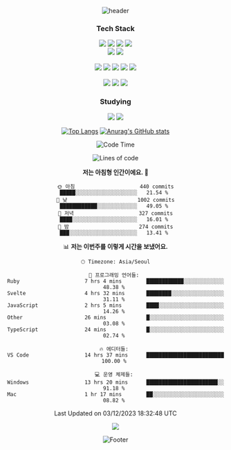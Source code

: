 <div align="center">

![header](https://capsule-render.vercel.app/api?type=waving&color=auto&height=200&section=header&text=I'm%20Jeonghyeon%&fontSize=50)

<h3>Tech Stack</h3>

<div>  
  <img src="https://img.shields.io/badge/Java-007396?style=for-the-badge&logo=Java&logoColor=white"/>
  <img src="https://img.shields.io/badge/Spring-6DB33F?style=for-the-badge&logo=Spring&logoColor=white"/>
  <img src="https://img.shields.io/badge/Spring_Boot-F2F4F9?style=for-the-badge&logo=spring-boot"/>
  <img src="https://img.shields.io/badge/Spring Security-6DB33F?style=for-the-badge&logo=Spring Security&logoColor=white"/>
  <br/>
  <img src="https://img.shields.io/badge/Ruby-CC342D?style=for-the-badge&logo=Ruby&logoColor=white"/>
  <img src="https://img.shields.io/badge/Ruby On Rails-D30001?style=for-the-badge&logo=RubyOnRails&logoColor=white"/>
  <br/>
  <br/>

  <img src="https://img.shields.io/badge/PostgreSQL-4169E1?style=for-the-badge&logo=postgresql&logoColor=black">
  <img src="https://img.shields.io/badge/Oracle-F80000?style=for-the-badge&logo=oracle&logoColor=black">
  <img src="https://img.shields.io/badge/MySQL-005C84?style=for-the-badge&logo=mysql&logoColor=white">
  <img src="https://img.shields.io/badge/AWS EC2-232f3e?style=for-the-badge&logo=Amazon AWS&logoColor=white">
  <img src="https://img.shields.io/badge/AWS RDS-232f3e?style=for-the-badge&logo=Amazon AWS&logoColor=white">
  <br/>
  <br/>

  <img src="https://img.shields.io/badge/JavaScript-323330?style=for-the-badge&logo=javascript&logoColor=F7DF1E">
  <img src="https://img.shields.io/badge/Bootstrap-563D7C?style=for-the-badge&logo=bootstrap&logoColor=white">
  <img src="https://img.shields.io/badge/Svelte-FF3E00?style=for-the-badge&logo=Svelte&logoColor=white">
  
  <br/>
</div>

<h3>Studying</h3>

<div>
  <img src="https://img.shields.io/badge/Docker-2CA5E0?style=for-the-badge&logo=docker&logoColor=white">
  <img src="https://img.shields.io/badge/GitLab-FC6D26?style=for-the-badge&logo=GitLab&logoColor=white"/>
  <!-- <img src=""> -->
</div>

<p></p>

[![Top Langs](https://github-readme-stats.vercel.app/api/top-langs/?username=O-sulloc&layout=compact)](https://github.com/O-sulloc/github-readme-stats)
[![Anurag's GitHub stats](https://github-readme-stats.vercel.app/api?username=O-sulloc)](https://github.com/O-sulloc/github-readme-stats)

<p></p>

<!--START_SECTION:waka-->
![Code Time](http://img.shields.io/badge/Code%20Time-1%2C089%20hrs%2038%20mins-blue)

![Lines of code](https://img.shields.io/badge/%EC%A0%80%EB%8A%94%20%EC%97%AC%ED%83%9C%EA%B9%8C%EC%A7%80%20-8.3%20million%20%EC%A4%84%EC%9D%98%20%EC%BD%94%EB%93%9C%EB%A5%BC%20%EC%9E%91%EC%84%B1%ED%96%88%EC%96%B4%EC%9A%94.-blue)

**저는 아침형 인간이에요. 🐤** 

```text
🌞 아침                     440 commits         █████░░░░░░░░░░░░░░░░░░░░   21.54 % 
🌆 낮　                     1002 commits        ████████████░░░░░░░░░░░░░   49.05 % 
🌃 저녁                     327 commits         ████░░░░░░░░░░░░░░░░░░░░░   16.01 % 
🌙 밤　                     274 commits         ███░░░░░░░░░░░░░░░░░░░░░░   13.41 % 
```


📊 **저는 이번주를 이렇게 시간을 보냈어요.** 

```text
🕑︎ Timezone: Asia/Seoul

💬 프로그래밍 언어들: 
Ruby                     7 hrs 4 mins        ████████████░░░░░░░░░░░░░   48.38 % 
Svelte                   4 hrs 32 mins       ████████░░░░░░░░░░░░░░░░░   31.11 % 
JavaScript               2 hrs 5 mins        ████░░░░░░░░░░░░░░░░░░░░░   14.26 % 
Other                    26 mins             █░░░░░░░░░░░░░░░░░░░░░░░░   03.08 % 
TypeScript               24 mins             █░░░░░░░░░░░░░░░░░░░░░░░░   02.74 % 

🔥 에디터들: 
VS Code                  14 hrs 37 mins      █████████████████████████   100.00 % 

💻 운영 체제들: 
Windows                  13 hrs 20 mins      ███████████████████████░░   91.18 % 
Mac                      1 hr 17 mins        ██░░░░░░░░░░░░░░░░░░░░░░░   08.82 % 
```


 Last Updated on 03/12/2023 18:32:48 UTC
<!--END_SECTION:waka-->

<p></p>

<a href="https://hits.seeyoufarm.com"><img src="https://hits.seeyoufarm.com/api/count/incr/badge.svg?url=https%3A%2F%2Fgithub.com%2FO-sulloc&count_bg=%23555555&title_bg=%23555555&icon=github.svg&icon_color=%23E7E7E7&title=GitHub&edge_flat=false"/></a>

![Footer](https://capsule-render.vercel.app/api?type=waving&color=auto&height=200&section=footer)


